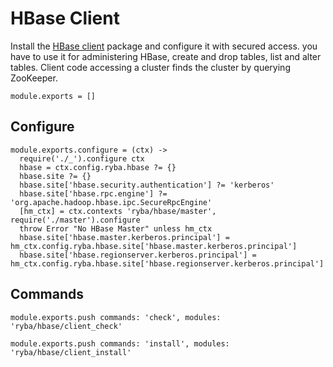 
# HBase Client

Install the [HBase client](https://hbase.apache.org/apidocs/org/apache/hadoop/hbase/client/package-summary.html) package and configure it with secured access.
you have to use it for administering HBase, create and drop tables, list and alter tables.
Client code accessing a cluster finds the cluster by querying ZooKeeper.

    module.exports = []

## Configure

    module.exports.configure = (ctx) ->
      require('./_').configure ctx
      hbase = ctx.config.ryba.hbase ?= {}
      hbase.site ?= {}
      hbase.site['hbase.security.authentication'] ?= 'kerberos'
      hbase.site['hbase.rpc.engine'] ?= 'org.apache.hadoop.hbase.ipc.SecureRpcEngine'
      [hm_ctx] = ctx.contexts 'ryba/hbase/master', require('./master').configure
      throw Error "No HBase Master" unless hm_ctx
      hbase.site['hbase.master.kerberos.principal'] = hm_ctx.config.ryba.hbase.site['hbase.master.kerberos.principal']
      hbase.site['hbase.regionserver.kerberos.principal'] = hm_ctx.config.ryba.hbase.site['hbase.regionserver.kerberos.principal']

## Commands

    module.exports.push commands: 'check', modules: 'ryba/hbase/client_check'

    module.exports.push commands: 'install', modules: 'ryba/hbase/client_install'

